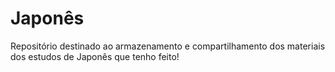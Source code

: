 # Japonês
Repositório destinado ao armazenamento e compartilhamento dos materiais dos estudos de Japonês que tenho feito!
